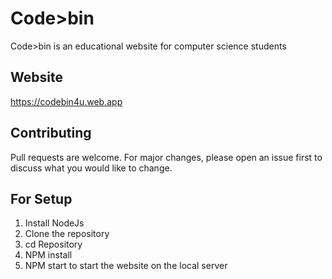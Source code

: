 # Code>bin

Code>bin is an educational website for computer science students

## Website

https://codebin4u.web.app



## Contributing
Pull requests are welcome. For major changes, please open an issue first to discuss what you would like to change.


## For Setup
1. Install NodeJs
2. Clone the repository
3. cd Repository
4. NPM install
5. NPM start to start the website on the local server
